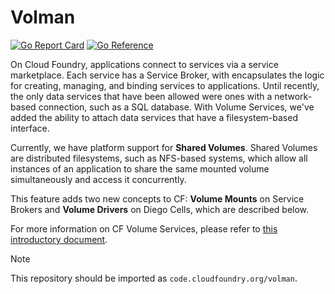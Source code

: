 # Volman

[![Go Report Card](https://goreportcard.com/badge/code.cloudfoundry.org/volman)](https://goreportcard.com/report/code.cloudfoundry.org/volman)
[![Go Reference](https://pkg.go.dev/badge/code.cloudfoundry.org/volman.svg)](https://pkg.go.dev/code.cloudfoundry.org/volman)

On Cloud Foundry, applications connect to services via a service marketplace.
Each service has a Service Broker, with encapsulates the logic for creating,
managing, and binding services to applications. Until recently, the only data
services that have been allowed were ones with a network-based connection,
such as a SQL database. With Volume Services, we've added the ability to
attach data services that have a filesystem-based interface.

Currently, we have platform support for **Shared Volumes**. Shared Volumes
are distributed filesystems, such as NFS-based systems, which allow all
instances of an application to share the same mounted volume simultaneously
and access it concurrently.

This feature adds two new concepts to CF: **Volume Mounts** on Service
Brokers and **Volume Drivers** on Diego Cells, which are described below.

For more information on CF Volume Services, please refer to [this
introductory
document](https://docs.google.com/document/d/1YtPMY9EjxlgJPa4SVVwIinfid_fshCF48xRhzyoZhrQ/edit?usp=sharing).

> [!NOTE]
>
> This repository should be imported as `code.cloudfoundry.org/volman`.
